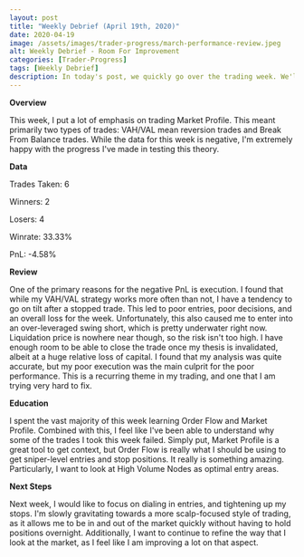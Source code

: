 ```yaml
---
layout: post
title: "Weekly Debrief (April 19th, 2020)"
date: 2020-04-19
image: /assets/images/trader-progress/march-performance-review.jpeg
alt: Weekly Debrief - Room For Improvement
categories: [Trader-Progress]
tags: [Weekly Debrief]
description: In today's post, we quickly go over the trading week. We'll talk about some of the positives, negatives, and steps needed to improve.
---
```


**Overview**

This week, I put a lot of emphasis on trading Market Profile. This meant primarily two types of trades: VAH/VAL mean reversion trades and Break From Balance trades. While the data for this week is negative, I'm extremely happy with the progress I've made in testing this theory.

**Data**

Trades Taken: 6

Winners: 2

Losers: 4

Winrate: 33.33%

PnL: -4.58%

**Review**

One of the primary reasons for the negative PnL is execution. I found that while my VAH/VAL strategy works more often than not, I have a tendency to go on tilt after a stopped trade. This led to poor entries, poor decisions, and an overall loss for the week. Unfortunately, this also caused me to enter into an over-leveraged swing short, which is pretty underwater right now. Liquidation price is nowhere near though, so the risk isn't too high. I have enough room to be able to close the trade once my thesis is invalidated, albeit at a huge relative loss of capital. I found that my analysis was quite accurate, but my poor execution was the main culprit for the poor performance. This is a recurring theme in my trading, and one that I am trying very hard to fix.


**Education**

I spent the vast majority of this week learning Order Flow and Market Profile. Combined with this, I feel like I've been able to understand why some of the trades I took this week failed. Simply put, Market Profile is a great tool to get context, but Order Flow is really what I should be using to get sniper-level entries and stop positions. It really is something amazing. Particularly, I want to look at High Volume Nodes as optimal entry areas.

**Next Steps**

Next week, I would like to focus on dialing in entries, and tightening up my stops. I'm slowly gravitating towards a more scalp-focused style of trading, as it allows me to be in and out of the market quickly without having to hold positions overnight. Additionally, I want to continue to refine the way that I look at the market, as I feel like I am improving a lot on that aspect.
